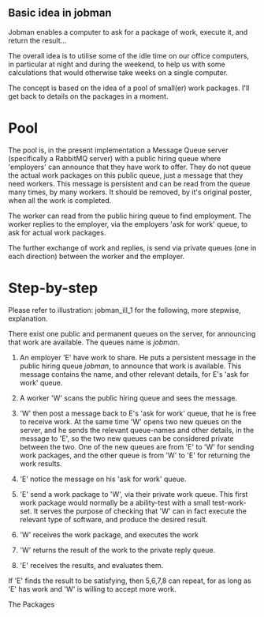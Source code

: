 ## Basic idea in jobman 

Jobman enables a computer to ask for a package of work, execute it, and return the result...

The overall idea is to utilise some of the idle time on our office computers, in particular at night and during the weekend, to help us with some calculations that would otherwise take weeks on a single computer.

The concept is based on the idea of a pool of small(er) work packages. I'll get back to details on the packages in a moment. 

# Pool

The pool is, in the present implementation a Message Queue server (specifically a RabbitMQ server) with a public hiring queue where 'employers' can announce that they have work to offer. They do not queue the actual work packages on this public queue, just a message that they need workers. This message is persistent and can be read from the queue many times, by many workers. It should be removed, by it's original poster, when all the work is completed.

The worker can read from the public hiring queue to find employment. The worker replies to the employer, via the employers 'ask for work' queue, to ask for actual work packages.

The further exchange of work and replies, is send via private queues (one in each direction) between the worker and the employer.

# Step-by-step

Please refer to illustration: jobman_ill_1 for the following, more stepwise, explanation.

There exist one public and permanent queues on the server, for announcing that work are available. The queues name is _jobman_.

1. An employer 'E' have work to share. He puts a persistent message in the public hiring queue _jobman_, to announce that work is available. This message contains the name, and other relevant details, for E's 'ask for work' queue.

2. A worker 'W' scans the public hiring queue and sees the message. 

3. 'W' then post a message back to E's 'ask for work' queue, that he is free to receive work. At the same time 'W' opens two new queues on the server, and he sends the relevant queue-names and other details, in the message to 'E', so the two new queues can be considered private between the two. One of the new queues are from 'E' to 'W' for sending work packages, and the other queue is from 'W' to 'E' for returning the work results.

4. 'E' notice the message on his 'ask for work' queue.

5. 'E' send a work package to 'W', via their private work queue. This first work package would normally be a ability-test with a small test-work-set. It serves the purpose of checking that 'W' can in fact execute the relevant type of software, and produce the desired result.

6. 'W' receives the work package, and executes the work

7. 'W' returns the result of the work to the private reply queue.

8. 'E' receives the results, and evaluates them.

If 'E' finds the result to be satisfying, then 5,6,7,8 can repeat, for as long as 'E' has work and 'W' is willing to accept more work.



The Packages


